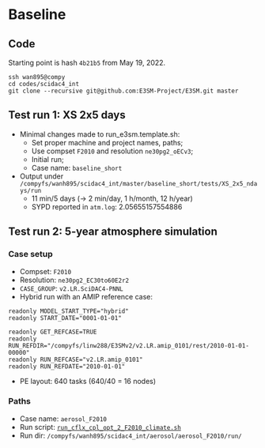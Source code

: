 # Baseline

## Code 

Starting point is hash `4b21b5` from May 19, 2022.

```
ssh wan895@compy
cd codes/scidac4_int
git clone --recursive git@github.com:E3SM-Project/E3SM.git master
```

## Test run 1: XS 2x5 days

* Minimal changes made to run_e3sm.template.sh:
  - Set proper machine and project names, paths;
  - Use compset `F2010` and resolution `ne30pg2_oECv3`;
  - Initial run;
  - Case name: `baseline_short`
* Output under `/compyfs/wanh895/scidac4_int/master/baseline_short/tests/XS_2x5_ndays/run`
  - 11 min/5 days (-> 2 min/day, 1 h/month, 12 h/year)
  - SYPD reported in `atm.log`: 2.05655157554886


## Test run 2: 5-year atmosphere simulation

### Case setup

* Compset: `F2010`
* Resolution: `ne30pg2_EC30to60E2r2`
* `CASE_GROUP`: `v2.LR.SciDAC4-PNNL`
* Hybrid run with an AMIP reference case:

```
readonly MODEL_START_TYPE="hybrid"  
readonly START_DATE="0001-01-01"

readonly GET_REFCASE=TRUE
readonly RUN_REFDIR="/compyfs/linw288/E3SMv2/v2.LR.amip_0101/rest/2010-01-01-00000"
readonly RUN_REFCASE="v2.LR.amip_0101"
readonly RUN_REFDATE="2010-01-01"
```
 * PE layout: 640 tasks (640/40 = 16 nodes)

### Paths

* Case name: `aerosol_F2010`
* Run script: [`run_cflx_cpl_opt_2_F2010_climate.sh`](https://github.com/huiwanpnnl/scidac_integration/blob/main/scripts/aerosol_process_coupling/run_cflx_cpl_opt_2_F2010_climate.sh)
* Run dir: `/compyfs/wanh895/scidac4_int/aerosol/aerosol_F2010/run/`